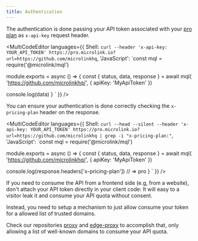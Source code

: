 ```yaml
---
title: Authentication
---
```


The authentication is done passing your API token associated with your [pro plan](/#pricing) as `x-api-key` request header.

<MultiCodeEditor languages={{
  Shell: `curl --header 'x-api-key: YOUR_API_TOKEN' https://pro.microlink.io?url=https://github.com/microlinkhq`,
  'JavaScript': `const mql = require('@microlink/mql')
 
module.exports = async () => {
  const { status, data, response } = await mql(
    'https://github.com/microlinkhq/', { 
      apiKey: 'MyApiToken' 
    })
  
  console.log(data)
}
  `
  }} 
/>

You can ensure your authentication is done correctly checking the `x-pricing-plan` header on the response.

<MultiCodeEditor languages={{
  Shell: `curl --head --silent --header 'x-api-key: YOUR_API_TOKEN' https://pro.microlink.io?url=https://github.com/microlinkhq | grep -i "x-pricing-plan:"`,
  'JavaScript': `const mql = require('@microlink/mql')
 
module.exports = async () => {
  const { status, data, response } = await mql(
    'https://github.com/microlinkhq/', { 
      apiKey: 'MyApiToken' 
    })
  
  console.log(response.headers['x-pricing-plan']) // => pro
}
  `
  }} 
/>

If you need to consume the API from a frontend side (e.g, from a website), don't attach your API token directly in your client code: It will easy to a visitor leak it and consume your API quota without consent.

Instead, you need to setup a mechanism to just allow consume your token for a allowed list of trusted domains. 

Check our repositories [proxy](https://github.com/microlinkhq/proxy) and [edge-proxy](https://github.com/microlinkhq/edge-proxy) to accomplish that, only allowing a list of well-known domains to consume your API quota.
